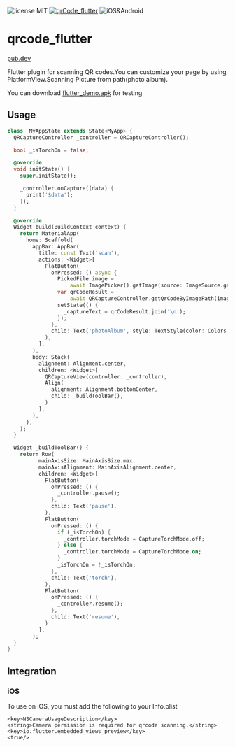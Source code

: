 ![license MIT](https://img.shields.io/github/license/xuzhongpeng/qrcode_flutter)
[![qrCode_flutter](https://img.shields.io/pub/v/qrcode_flutter.svg)](https://pub.dev/packages/qrcode_flutter)
![iOS&Android](https://img.shields.io/badge/platform-Android%7CiOS-red)

# qrcode_flutter

[pub.dev](https://pub.dev/packages/qrcode_flutter)

Flutter plugin for scanning QR codes.You can customize your page by using PlatformView.Scanning Picture from path(photo album).

You can download [flutter_demo.apk](https://blog-1253495453.cos.ap-chongqing.myqcloud.com/app-debug.apk) for testing

## Usage

```dart
class _MyAppState extends State<MyApp> {
  QRCaptureController _controller = QRCaptureController();

  bool _isTorchOn = false;

  @override
  void initState() {
    super.initState();

    _controller.onCapture((data) {
      print('$data');
    });
  }

  @override
  Widget build(BuildContext context) {
    return MaterialApp(
      home: Scaffold(
        appBar: AppBar(
          title: const Text('scan'),
          actions: <Widget>[
            FlatButton(
              onPressed: () async {
                PickedFile image =
                    await ImagePicker().getImage(source: ImageSource.gallery);
                var qrCodeResult =
                    await QRCaptureController.getQrCodeByImagePath(image.path);
                setState(() {
                  _captureText = qrCodeResult.join('\n');
                });
              },
              child: Text('photoAlbum', style: TextStyle(color: Colors.white)),
            ),
          ],
        ),
        body: Stack(
          alignment: Alignment.center,
          children: <Widget>[
            QRCaptureView(controller: _controller),
            Align(
              alignment: Alignment.bottomCenter,
              child: _buildToolBar(),
            )
          ],
        ),
      ),
    );
  }

  Widget _buildToolBar() {
    return Row(
          mainAxisSize: MainAxisSize.max,
          mainAxisAlignment: MainAxisAlignment.center,
          children: <Widget>[
            FlatButton(
              onPressed: () {
                _controller.pause();
              },
              child: Text('pause'),
            ),
            FlatButton(
              onPressed: () {
                if (_isTorchOn) {
                  _controller.torchMode = CaptureTorchMode.off;
                } else {
                  _controller.torchMode = CaptureTorchMode.on;
                }
                _isTorchOn = !_isTorchOn;
              },
              child: Text('torch'),
            ),
            FlatButton(
              onPressed: () {
                _controller.resume();
              },
              child: Text('resume'),
            )
          ],
        );
  }
}
```

## Integration

### iOS

To use on iOS, you must add the following to your Info.plist

```
<key>NSCameraUsageDescription</key>
<string>Camera permission is required for qrcode scanning.</string>
<key>io.flutter.embedded_views_preview</key>
<true/>
```
